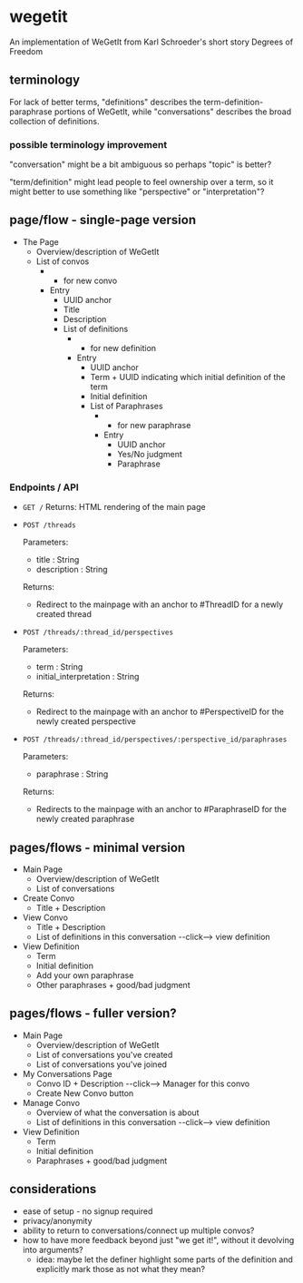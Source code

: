 # wegetit

An implementation of WeGetIt from Karl Schroeder's short story Degrees of Freedom

## terminology

For lack of better terms, "definitions" describes the term-definition-paraphrase portions of WeGetIt, while "conversations" describes the broad collection of definitions.

### possible terminology improvement

"conversation" might be a bit ambiguous so perhaps "topic" is better?

"term/definition" might lead people to feel ownership over a term, so it might
better to use something like "perspective" or "interpretation"?

## page/flow - single-page version

- The Page
  - Overview/description of WeGetIt
  - List of convos
    - - for new convo
    - Entry
      - UUID anchor
      - Title
      - Description
      - List of definitions
        - - for new definition
        - Entry
          - UUID anchor
          - Term + UUID indicating which initial definition of the term
          - Initial definition
          - List of Paraphrases
            - - for new paraphrase
            - Entry
              - UUID anchor
              - Yes/No judgment
              - Paraphrase

### Endpoints / API

- `GET /`
  Returns:
  HTML rendering of the main page

- `POST /threads`

  Parameters:

  - title : String
  - description : String

  Returns:

  - Redirect to the mainpage with an anchor to #ThreadID for a newly
    created thread

- `POST /threads/:thread_id/perspectives`

  Parameters:

  - term : String
  - initial_interpretation : String

  Returns:

  - Redirect to the mainpage with an anchor to #PerspectiveID for the newly
    created perspective

- `POST /threads/:thread_id/perspectives/:perspective_id/paraphrases`

  Parameters:

  - paraphrase : String

  Returns:

  - Redirects to the mainpage with an anchor to #ParaphraseID for the newly
    created paraphrase

## pages/flows - minimal version

- Main Page
  - Overview/description of WeGetIt
  - List of conversations
- Create Convo
  - Title + Description
- View Convo
  - Title + Description
  - List of definitions in this conversation --click--> view definition
- View Definition
  - Term
  - Initial definition
  - Add your own paraphrase
  - Other paraphrases + good/bad judgment

## pages/flows - fuller version?

- Main Page
  - Overview/description of WeGetIt
  - List of conversations you've created
  - List of conversations you've joined
- My Conversations Page
  - Convo ID + Description --click--> Manager for this convo
  - Create New Convo button
- Manage Convo
  - Overview of what the conversation is about
  - List of definitions in this conversation --click--> view definition
- View Definition
  - Term
  - Initial definition
  - Paraphrases + good/bad judgment

## considerations

- ease of setup - no signup required
- privacy/anonymity
- ability to return to conversations/connect up multiple convos?
- how to have more feedback beyond just "we get it!", without it devolving into arguments?
  - idea: maybe let the definer highlight some parts of the definition and explicitly mark those as not what they mean?
